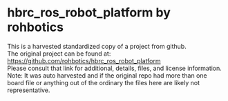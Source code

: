 
# hbrc_ros_robot_platform by rohbotics  
This is a harvested standardized copy of a project from github.  
The original project can be found at:  
https://github.com/rohbotics/hbrc_ros_robot_platform  
Please consult that link for additional, details, files, and license information.  
Note: It was auto harvested and if the original repo had more than one board file or anything out of the ordinary the files here are likely not representative.  
    